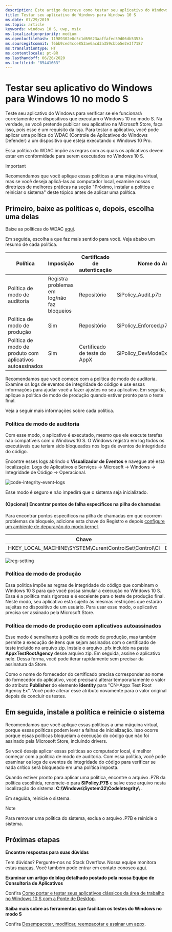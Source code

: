 ```yaml
---
description: Este artigo descreve como testar seu aplicativo do Windows para verificar se ele funcionará corretamente em dispositivos que executam o Windows 10 no modo S.
title: Testar seu aplicativo do Windows para Windows 10 S
ms.date: 07/29/2019
ms.topic: article
keywords: windows 10 S, uwp, msix
ms.localizationpriority: medium
ms.openlocfilehash: 11989302e0c5c1d69623aaffafec59d06db5353b
ms.sourcegitcommit: f6bb9ced4cce853ae6acd3a359cbbb5e2e3f7187
ms.translationtype: HT
ms.contentlocale: pt-BR
ms.lasthandoff: 06/26/2020
ms.locfileid: "85441663"
---
```

# <a name="test-your-windows-app-for-windows-10-in-s-mode"></a>Testar seu aplicativo do Windows para Windows 10 no modo S

Teste seu aplicativo do Windows para verificar se ele funcionará corretamente em dispositivos que executam o Windows 10 no modo S. Na verdade, se você pretende publicar seu aplicativo na Microsoft Store, faça isso, pois esse é um requisito da loja. Para testar o aplicativo, você pode aplicar uma política do WDAC (Controle de Aplicativos do Windows Defender) a um dispositivo que esteja executando o Windows 10 Pro.

Essa política do WDAC impõe as regras com as quais os aplicativos devem estar em conformidade para serem executados no Windows 10 S.

> [!IMPORTANT]
>Recomendamos que você aplique essas políticas a uma máquina virtual, mas se você deseja aplicá-las ao computador local, examine nossas diretrizes de melhores práticas na seção "Próximo, instalar a política e reiniciar o sistema" deste tópico antes de aplicar uma política.

<a id="choose-policy"></a>

## <a name="first-download-the-policies-and-then-choose-one"></a>Primeiro, baixe as políticas e, depois, escolha uma delas

Baixe as políticas do WDAC [aqui](https://go.microsoft.com/fwlink/?linkid=849018).

Em seguida, escolha a que faz mais sentido para você. Veja abaixo um resumo de cada política.

|Política |Imposição |Certificado de autenticação |Nome do Arquivo |
|--|--|--|--|
|Política de modo de auditoria |Registra problemas em log/não faz bloqueios |Repositório |SiPolicy_Audit.p7b |
|Política de modo de produção |Sim |Repositório |SiPolicy_Enforced.p7b |
|Política de modo de produto com aplicativos autoassinados |Sim |Certificado de teste do AppX  |SiPolicy_DevModeEx_Enforced.p7b |

Recomendamos que você comece com a política de modo de auditoria. Examine os logs de eventos de integridade do código e use essas informações para ajudar você a fazer ajustes no seu aplicativo. Em seguida, aplique a política de modo de produção quando estiver pronto para o teste final.

Veja a seguir mais informações sobre cada política.

### <a name="audit-mode-policy"></a>Política de modo de auditoria
Com esse modo, o aplicativo é executado, mesmo que ele execute tarefas não compatíveis com o Windows 10 S. O Windows registra em log todos os executáveis que teriam sido bloqueados nos logs de eventos de integridade do código.

Encontre esses logs abrindo o **Visualizador de Eventos** e navegue até esta localização: Logs de Aplicativos e Serviços -> Microsoft -> Windows -> Integridade de Código -> Operacional.

![code-integrity-event-logs](images/code-integrity-logs.png)

Esse modo é seguro e não impedirá que o sistema seja inicializado.

#### <a name="optional-find-specific-failure-points-in-the-call-stack"></a>(Opcional) Encontrar pontos de falha específicos na pilha de chamadas
Para encontrar pontos específicos na pilha de chamadas em que ocorrem problemas de bloqueio, adicione esta chave do Registro e depois [configure um ambiente de depuração do modo kernel](https://docs.microsoft.com/windows-hardware/drivers/debugger/getting-started-with-windbg--kernel-mode-#span-idsetupakernel-modedebuggingspanspan-idsetupakernel-modedebuggingspanspan-idsetupakernel-modedebuggingspanset-up-a-kernel-mode-debugging).

|Chave|Nome|Tipo|Valor|
|--|---|--|--|
|HKEY_LOCAL_MACHINE\SYSTEM\CurentControlSet\Control\CI| DebugFlags |REG_DWORD | 1 |


![reg-setting](images/ci-debug-setting.png)

### <a name="production-mode-policy"></a>Política de modo de produção
Essa política impõe as regras de integridade do código que combinam o Windows 10 S para que você possa simular a execução no Windows 10 S. Essa é a política mais rigorosa e é excelente para o teste de produção final. Neste modo, seu aplicativo está sujeito às mesmas restrições que estarão sujeitas no dispositivo de um usuário. Para usar esse modo, o aplicativo precisa ser assinado pela Microsoft Store.

### <a name="production-mode-policy-with-self-signed-apps"></a>Política de modo de produção com aplicativos autoassinados
Esse modo é semelhante à política de modo de produção, mas também permite a execução de itens que sejam assinados com o certificado de teste incluído no arquivo zip. Instale o arquivo .pfx incluído na pasta **AppxTestRootAgency** desse arquivo zip. Em seguida, assine o aplicativo nele. Dessa forma, você pode iterar rapidamente sem precisar da assinatura da Store.

Como o nome do fornecedor do certificado precisa corresponder ao nome do fornecedor do aplicativo, você precisará alterar temporariamente o valor do atributo **Publisher** do elemento **Identity** para "CN=Appx Test Root Agency Ex". Você pode alterar esse atributo novamente para o valor original depois de concluir os testes.

## <a name="next-install-the-policy-and-restart-your-system"></a>Em seguida, instale a política e reinicie o sistema

Recomendamos que você aplique essas políticas a uma máquina virtual, porque essas políticas podem levar a falhas de inicialização. Isso ocorre porque essas políticas bloqueiam a execução do código que não foi assinado pela Microsoft Store, incluindo drivers.

Se você deseja aplicar essas políticas ao computador local, é melhor começar com a política de modo de auditoria. Com essa política, você pode examinar os logs de eventos de integridade do código para verificar se nada crítico será bloqueado em uma política imposta.

Quando estiver pronto para aplicar uma política, encontre o arquivo .P7B da política escolhida, renomeie-o para **SIPolicy.P7B** e salve esse arquivo nesta localização do sistema: **C:\Windows\System32\CodeIntegrity\\** .

Em seguida, reinicie o sistema.

>[!NOTE]
>Para remover uma política do sistema, exclua o arquivo .P7B e reinicie o sistema.

## <a name="next-steps"></a>Próximas etapas

**Encontre respostas para suas dúvidas**

Tem dúvidas? Pergunte-nos no Stack Overflow. Nossa equipe monitora estas [marcas](https://stackoverflow.com/questions/tagged/project-centennial+or+desktop-bridge). Você também pode entrar em contato conosco [aqui](https://social.msdn.microsoft.com/Forums/en-US/home?filter=alltypes&sort=relevancedesc&searchTerm=%5BDesktop%20Converter%5D).

**Examinar um artigo de blog detalhado postado pela nossa Equipe de Consultoria de Aplicativos**

Confira [Como portar e testar seus aplicativos clássicos da área de trabalho no Windows 10 S com a Ponte de Desktop](https://blogs.msdn.microsoft.com/appconsult/2017/06/15/porting-and-testing-your-classic-desktop-applications-on-windows-10-s-with-the-desktop-bridge/).

**Saiba mais sobre as ferramentas que facilitam os testes do Windows no modo S**

Confira [Desempacotar, modificar, reempacotar e assinar um appx](https://blogs.msdn.microsoft.com/appconsult/2017/08/07/unpack-modify-repack-sign-appx/).
